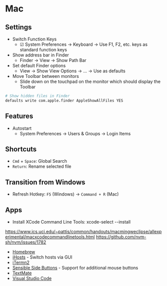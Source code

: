 # Mac

## Settings

- Switch Function Keys
  - ☑ System Preferences → Keyboard → Use F1, F2, etc. keys as standard function keys
- Show address bar in Finder
  - Finder → View → Show Path Bar
- Set default Finder options
  - View → Show View Options → ... → Use as defaults
- Move Toolbar between monitors
  - Slide down on the touchpad on the monitor which should display the Toolbar

```bash
# Show hidden files in Finder
defaults write com.apple.finder AppleShowAllFiles YES
```

## Features

- Autostart
  - System Preferences → Users & Groups → Login Items

## Shortcuts

- `Cmd` + `Space`: Global Search
- `Return`: Rename selected file

## Transition from Windows

- Refresh Hotkey: `F5` (Windows) → `Command + R` (Mac)

## Apps

-  Install XCode Command Line Tools: xcode-select --install

https://www.ics.uci.edu/~pattis/common/handouts/macmingweclipse/allexperimental/macxcodecommandlinetools.html
https://github.com/nvm-sh/nvm/issues/1782

- [Homebrew](https://brew.sh/)
- [iHosts](https://apps.apple.com/us/app/ihosts-etc-hosts-editor/id1102004240) - Switch hosts via GUI
- [iTermn2](https://www.iterm2.com/downloads.html)
- [Sensible Side Buttons](https://sensible-side-buttons.archagon.net/) - Support for additional mouse buttons
- [TextMate](https://macromates.com/)
- [Visual Studio Code](https://code.visualstudio.com/Download)
